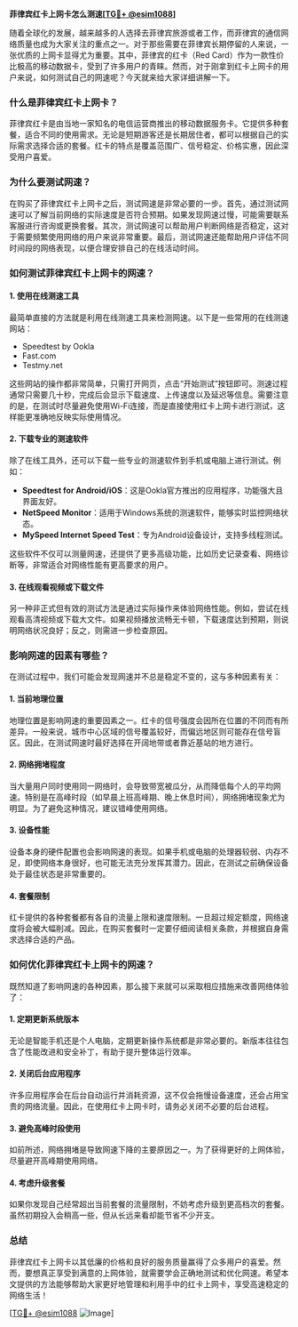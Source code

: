 **菲律宾红卡上网卡怎么测速[[TG💪+ @esim1088](https://t.me/s/esim1088)]**

随着全球化的发展，越来越多的人选择去菲律宾旅游或者工作，而菲律宾的通信网络质量也成为大家关注的重点之一。对于那些需要在菲律宾长期停留的人来说，一张优质的上网卡显得尤为重要。其中，菲律宾的红卡（Red Card）作为一款性价比极高的移动数据卡，受到了许多用户的青睐。然而，对于刚拿到红卡上网卡的用户来说，如何测试自己的网速呢？今天就来给大家详细讲解一下。

### **什么是菲律宾红卡上网卡？**

菲律宾红卡是由当地一家知名的电信运营商推出的移动数据服务卡。它提供多种套餐，适合不同的使用需求。无论是短期游客还是长期居住者，都可以根据自己的实际需求选择合适的套餐。红卡的特点是覆盖范围广、信号稳定、价格实惠，因此深受用户喜爱。

### **为什么要测试网速？**

在购买了菲律宾红卡上网卡之后，测试网速是非常必要的一步。首先，通过测试网速可以了解当前网络的实际速度是否符合预期。如果发现网速过慢，可能需要联系客服进行咨询或更换套餐。其次，测试网速可以帮助用户判断网络是否稳定，这对于需要频繁使用网络的用户来说非常重要。最后，测试网速还能帮助用户评估不同时间段的网络表现，以便合理安排自己的在线活动时间。

### **如何测试菲律宾红卡上网卡的网速？**

#### **1. 使用在线测速工具**

最简单直接的方法就是利用在线测速工具来检测网速。以下是一些常用的在线测速网站：

- Speedtest by Ookla
- Fast.com
- Testmy.net

这些网站的操作都非常简单，只需打开网页，点击“开始测试”按钮即可。测速过程通常只需要几十秒，完成后会显示下载速度、上传速度以及延迟等信息。需要注意的是，在测试时尽量避免使用Wi-Fi连接，而是直接使用红卡上网卡进行测试，这样能更准确地反映实际使用情况。

#### **2. 下载专业的测速软件**

除了在线工具外，还可以下载一些专业的测速软件到手机或电脑上进行测试。例如：

- **Speedtest for Android/iOS**：这是Ookla官方推出的应用程序，功能强大且界面友好。
- **NetSpeed Monitor**：适用于Windows系统的测速软件，能够实时监控网络状态。
- **MySpeed Internet Speed Test**：专为Android设备设计，支持多线程测试。

这些软件不仅可以测量网速，还提供了更多高级功能，比如历史记录查看、网络诊断等，非常适合对网络性能有更高要求的用户。

#### **3. 在线观看视频或下载文件**

另一种非正式但有效的测试方法是通过实际操作来体验网络性能。例如，尝试在线观看高清视频或下载大文件。如果视频播放流畅无卡顿，下载速度达到预期，则说明网络状况良好；反之，则需进一步检查原因。

### **影响网速的因素有哪些？**

在测试过程中，我们可能会发现网速并不总是稳定不变的，这与多种因素有关：

#### **1. 当前地理位置**
地理位置是影响网速的重要因素之一。红卡的信号强度会因所在位置的不同而有所差异。一般来说，城市中心区域的信号覆盖较好，而偏远地区则可能存在信号盲区。因此，在测试网速时最好选择在开阔地带或者靠近基站的地方进行。

#### **2. 网络拥堵程度**
当大量用户同时使用同一网络时，会导致带宽被瓜分，从而降低每个人的平均网速。特别是在高峰时段（如早晨上班高峰期、晚上休息时间），网络拥堵现象尤为明显。为了避免这种情况，建议错峰使用网络。

#### **3. 设备性能**
设备本身的硬件配置也会影响网速的表现。如果手机或电脑的处理器较弱、内存不足，即使网络本身很好，也可能无法充分发挥其潜力。因此，在测试之前确保设备处于最佳状态是非常重要的。

#### **4. 套餐限制**
红卡提供的各种套餐都有各自的流量上限和速度限制。一旦超过规定额度，网络速度将会被大幅削减。因此，在购买套餐时一定要仔细阅读相关条款，并根据自身需求选择合适的产品。

### **如何优化菲律宾红卡上网卡的网速？**

既然知道了影响网速的各种因素，那么接下来就可以采取相应措施来改善网络体验了：

#### **1. 定期更新系统版本**
无论是智能手机还是个人电脑，定期更新操作系统都是非常必要的。新版本往往包含了性能改进和安全补丁，有助于提升整体运行效率。

#### **2. 关闭后台应用程序**
许多应用程序会在后台自动运行并消耗资源，这不仅会拖慢设备速度，还会占用宝贵的网络流量。因此，在使用红卡上网卡时，请务必关闭不必要的后台进程。

#### **3. 避免高峰时段使用**
如前所述，网络拥堵是导致网速下降的主要原因之一。为了获得更好的上网体验，尽量避开高峰期使用网络。

#### **4. 考虑升级套餐**
如果你发现自己经常超出当前套餐的流量限制，不妨考虑升级到更高档次的套餐。虽然初期投入会稍高一些，但从长远来看却能节省不少开支。

### **总结**

菲律宾红卡上网卡以其低廉的价格和良好的服务质量赢得了众多用户的喜爱。然而，要想真正享受到满意的上网体验，就需要学会正确地测试和优化网速。希望本文提供的方法能够帮助大家更好地管理和利用手中的红卡上网卡，享受高速稳定的网络生活！

[[TG💪+ @esim1088](https://t.me/s/esim1088) ![Image](https://i.postimg.cc/4NQfJmqS/Snipaste-2025-05-13-00-14-12.png)]